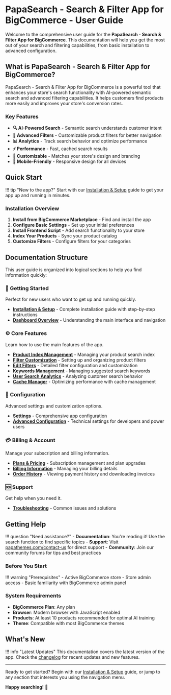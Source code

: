# PapaSearch - Search & Filter App for BigCommerce - User Guide

Welcome to the comprehensive user guide for the **PapaSearch - Search & Filter App for BigCommerce**. This documentation will help you get the most out of your search and filtering capabilities, from basic installation to advanced configuration.

## What is PapaSearch - Search & Filter App for BigCommerce?

PapaSearch - Search & Filter App for BigCommerce is a powerful tool that enhances your store's search functionality with AI-powered semantic search and advanced filtering capabilities. It helps customers find products more easily and improves your store's conversion rates.

### Key Features

- **🔍 AI-Powered Search** - Semantic search understands customer intent
- **🎯 Advanced Filters** - Customizable product filters for better navigation
- **📊 Analytics** - Track search behavior and optimize performance
- **⚡ Performance** - Fast, cached search results
- **🎨 Customizable** - Matches your store's design and branding
- **📱 Mobile-Friendly** - Responsive design for all devices

## Quick Start

!!! tip "New to the app?"
    Start with our [Installation & Setup](01-installation-setup.md) guide to get your app up and running in minutes.

### Installation Overview

1. **Install from BigCommerce Marketplace** - Find and install the app
2. **Configure Basic Settings** - Set up your initial preferences
3. **Install Frontend Script** - Add search functionality to your store
4. **Index Your Products** - Sync your product catalog
5. **Customize Filters** - Configure filters for your categories

## Documentation Structure

This user guide is organized into logical sections to help you find information quickly:

### 🚀 Getting Started
Perfect for new users who want to get up and running quickly.

- [**Installation & Setup**](01-installation-setup.md) - Complete installation guide with step-by-step instructions
- [**Dashboard Overview**](02-dashboard.md) - Understanding the main interface and navigation

### ⚙️ Core Features
Learn how to use the main features of the app.

- [**Product Index Management**](03-product-indexes.md) - Managing your product search index
- [**Filter Customization**](04-customize-filters.md) - Setting up and organizing product filters
- [**Edit Filters**](05-edit-filters.md) - Detailed filter configuration and customization
- [**Keywords Management**](06-keywords.md) - Managing suggested search keywords
- [**User Search Analytics**](07-user-search-keywords.md) - Analyzing customer search behavior
- [**Cache Manager**](08-cache-manager.md) - Optimizing performance with cache management

### 🔧 Configuration
Advanced settings and customization options.

- [**Settings**](09-settings.md) - Comprehensive app configuration
- [**Advanced Configuration**](14-advanced-configuration.md) - Technical settings for developers and power users

### 💳 Billing & Account
Manage your subscription and billing information.

- [**Plans & Pricing**](10-plans-pricing.md) - Subscription management and plan upgrades
- [**Billing Information**](11-billing-information.md) - Managing your billing details
- [**Order History**](12-order-history.md) - Viewing payment history and downloading invoices

### 🆘 Support
Get help when you need it.

- [**Troubleshooting**](13-support-troubleshooting.md) - Common issues and solutions

## Getting Help

!!! question "Need assistance?"
    - **Documentation**: You're reading it! Use the search function to find specific topics
    - **Support**: Visit [papathemes.com/contact-us](https://papathemes.com/contact-us/) for direct support
    - **Community**: Join our community forums for tips and best practices

### Before You Start

!!! warning "Prerequisites"
    - Active BigCommerce store
    - Store admin access
    - Basic familiarity with BigCommerce admin panel

### System Requirements

- **BigCommerce Plan**: Any plan
- **Browser**: Modern browser with JavaScript enabled
- **Products**: At least 10 products recommended for optimal AI training
- **Theme**: Compatible with most BigCommerce themes

## What's New

!!! info "Latest Updates"
    This documentation covers the latest version of the app. Check the [changelog](https://github.com/papathemes/bc-semantic-search/releases) for recent updates and new features.

---

Ready to get started? Begin with our [Installation & Setup](01-installation-setup.md) guide, or jump to any section that interests you using the navigation menu.

**Happy searching!** 🎉